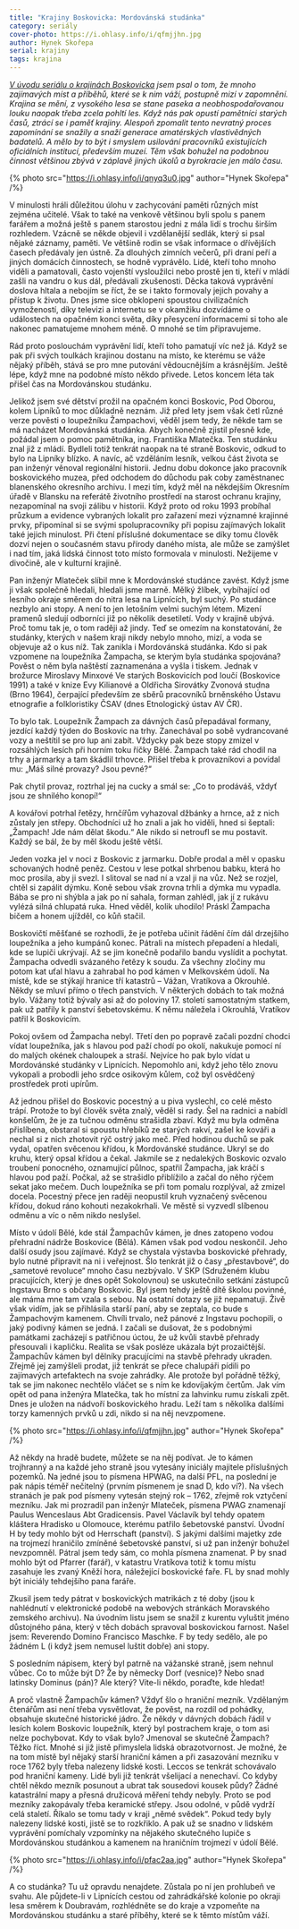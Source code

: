 ```yaml
---
title: "Krajiny Boskovicka: Mordovánská studánka"
category: seriály
cover-photo: https://i.ohlasy.info/i/qfmjjhn.jpg
author: Hynek Skořepa
serial: krajiny
tags: krajina
---
```


*[V úvodu seriálu o krajinách Boskovicka](/clanky/2015/03/krajiny-boskovicka.html) jsem psal o tom, že mnoho zajímavých míst a příběhů, které se k nim váží, postupně mizí v zapomnění. Krajina se mění, z vysokého lesa se stane paseka a neobhospodařovanou louku naopak třeba zcela pohltí les. Když nás pak opustí pamětníci starých časů, ztrácí se i paměť krajiny. Alespoň zpomalit tento nevratný proces zapomínání se snažily a snaží generace amatérských vlastivědných badatelů. A mělo by to být i smyslem usilování pracovníků existujících oficiálních institucí, především muzeí. Těm však bohužel na podobnou činnost většinou zbývá v záplavě jiných úkolů a byrokracie jen málo času.*

{% photo src="https://i.ohlasy.info/i/qnyq3u0.jpg" author="Hynek Skořepa" /%}

V minulosti hráli důležitou úlohu v zachycování paměti různých míst zejména učitelé. Však to také na venkově většinou byli spolu s panem farářem a možná ještě s panem starostou jedni z mála lidí s trochu širším rozhledem. Vzácně se někde objevil i vzdělanější sedlák, který si psal nějaké záznamy, paměti. Ve většině rodin se však informace o dřívějších časech předávaly jen ústně. Za dlouhých zimních večerů, při draní peří a jiných domácích činnostech, se hodně vyprávělo. Lidé, kteří toho mnoho viděli a pamatovali, často vojenští vysloužilci nebo prostě jen ti, kteří v mládí zašli na vandru o kus dál, předávali zkušenosti. Děcka taková vyprávění doslova hltala a nebojím se říct, že se i takto formovaly jejich povahy a přístup k životu. Dnes jsme sice obklopeni spoustou civilizačních vymožeností, díky televizi a internetu se v okamžiku dozvídáme o událostech na opačném konci světa, díky přesycení informacemi si toho ale nakonec pamatujeme mnohem méně. O mnohé se tím připravujeme.

Rád proto poslouchám vyprávění lidí, kteří toho pamatují víc než já. Když se pak při svých toulkách krajinou dostanu na místo, ke kterému se váže nějaký příběh, stává se pro mne putování vědoucnějším a krásnějším. Ještě lépe, když mne na podobné místo někdo přivede. Letos koncem léta tak přišel čas na Mordovánskou studánku. 

Jelikož jsem své dětství prožil na opačném konci Boskovic, Pod Oborou, kolem Lipníků to moc důkladně neznám. Již před lety jsem však četl různé verze pověsti o loupežníku Žampachovi, věděl jsem tedy, že někde tam se má nacházet Mordovánská studánka. Abych konečně zjistil přesně kde, požádal jsem o pomoc pamětníka, ing. Františka Mlatečka. Ten studánku znal již z mládí. Bydleli totiž tenkrát naopak na té straně Boskovic, odkud to bylo na Lipníky blízko. A navíc, ač vzděláním lesník, velkou část života se pan inženýr věnoval regionální historii. Jednu dobu dokonce jako pracovník boskovického muzea, před odchodem do důchodu pak coby zaměstnanec blanenského okresního archivu. I mezi tím, když měl na někdejším Okresním úřadě v Blansku na referátě životního prostředí na starost ochranu krajiny, nezapomínal na svoji zálibu v historii. Když proto od roku 1993 probíhal průzkum a evidence vybraných lokalit pro zařazení mezi významné krajinné prvky, připomínal si se svými spolupracovníky při popisu zajímavých lokalit také jejich minulost. Při čtení příslušné dokumentace se díky tomu člověk dozví nejen o současném stavu přírody daného místa, ale může se zamýšlet i nad tím, jaká lidská činnost toto místo formovala v minulosti. Nežijeme v divočině, ale v kulturní krajině.

Pan inženýr Mlateček slíbil mne k Mordovánské studánce zavést. Když jsme ji však společně hledali, hledali jsme marně. Mělký žlíbek, vybíhající od lesního okraje směrem do nitra lesa na Lipnících, byl suchý. Po studánce nezbylo ani stopy. A není to jen letošním velmi suchým létem. Mizení pramenů sledují odborníci již po několik desetiletí. Vody v krajině ubývá. Proč tomu tak je, o tom raději až jindy. Teď se omezím na konstatování, že studánky, kterých v našem kraji nikdy nebylo mnoho, mizí, a voda se objevuje až o kus níž. Tak zanikla i Mordovánská studánka. Kdo si pak vzpomene na loupežníka Žampacha, se kterým byla studánka spojována? Pověst o něm byla naštěstí zaznamenána a vyšla i tiskem. Jednak v brožurce Miroslavy Minxové Ve starých Boskovicích pod loučí (Boskovice 1991) a také v knize Evy Kilianové a Oldřicha Sirovátky Zvonová studna (Brno 1964), čerpající především ze sběrů pracovníků brněnského Ústavu etnografie a folkloristiky ČSAV (dnes Etnologický ústav AV ČR).

To bylo tak. Loupežník Žampach za dávných časů přepadával formany, jezdící každý týden do Boskovic na trhy. Zanechával po sobě vydrancované vozy a neštítil se pro lup ani zabít. Vždycky pak beze stopy zmizel v rozsáhlých lesích při horním toku říčky Bělé. Žampach také rád chodil na trhy a jarmarky a tam škádlil trhovce. Přišel třeba k provazníkovi a povídal mu: „Máš silné provazy? Jsou pevné?“

Pak chytil provaz, roztrhal jej na cucky a smál se: „Co to prodáváš, vždyť jsou ze shnilého konopí!“

A kovářovi potrhal řetězy, hrnčířům vyhazoval džbánky a hrnce, až z nich zůstaly jen střepy. Obchodníci už ho znali a jak ho viděli, hned si šeptali: „Žampach! Jde nám dělat škodu.“ Ale nikdo si netroufl se mu postavit. Každý se bál, že by měl škodu ještě větší.

Jeden vozka jel v noci z Boskovic z jarmarku. Dobře prodal a měl v opasku schovaných hodně peněz. Cestou v lese potkal shrbenou babku, která ho moc prosila, aby ji svezl. I slitoval se nad ní a vzal ji na vůz. Než se rozjel, chtěl si zapálit dýmku. Koně sebou však zrovna trhli a dýmka mu vypadla. Bába se pro ni shýbla a jak po ní sahala, forman zahlédl, jak jí z rukávu vylézá silná chlupatá ruka. Hned věděl, kolik uhodilo! Práskl Žampacha bičem a honem ujížděl, co kůň stačil.

Boskovičtí měšťané se rozhodli, že je potřeba učinit řádění čím dál drzejšího loupežníka a jeho kumpánů konec. Pátrali na místech přepadení a hledali, kde se lupiči ukrývají. Až se jim konečně podařilo bandu vyslídit a pochytat. Žampacha odvedli svázaného řetězy k soudu. Za všechny zločiny mu potom kat uťal hlavu a zahrabal ho pod kámen v Melkovském údolí. Na místě, kde se stýkají hranice tří katastrů – Vážan, Vratíkova a Okrouhlé. Někdy se mluví přímo o třech panstvích. V některých dobách to tak možná bylo. Vážany totiž bývaly asi až do poloviny 17. století samostatným statkem, pak už patřily k panství šebetovskému. K němu náležela i Okrouhlá, Vratíkov patřil k Boskovicím.

Pokoj ovšem od Žampacha nebyl. Třetí den po popravě začali pozdní chodci vídat loupežníka, jak s hlavou pod paží chodí po okolí, nakukuje pomocí ní do malých okének chaloupek a straší. Nejvíce ho pak bylo vídat u Mordovánské studánky v Lipnících. Nepomohlo ani, když jeho tělo znovu vykopali a probodli jeho srdce osikovým kůlem, což byl osvědčený prostředek proti upírům.

Až jednou přišel do Boskovic pocestný a u piva vyslechl, co celé město trápí. Protože to byl člověk světa znalý, věděl si rady. Šel na radnici a nabídl konšelům, že je za tučnou odměnu strašidla zbaví. Když mu byla odměna přislíbena, obstaral si spoustu hřebíků ze starých rakví, zašel ke kováři a nechal si z nich zhotovit rýč ostrý jako meč. Před hodinou duchů se pak vydal, opatřen svěcenou křídou, k Mordovánské studánce. Ukryl se do kruhu, který opsal křídou a čekal. Jakmile se z nedalekých Boskovic ozvalo troubení ponocného, oznamující půlnoc, spatřil Žampacha, jak kráčí s hlavou pod paží. Počkal, až se strašidlo přiblížilo a začal do něho rýčem sekat jako mečem. Duch loupežníka se při tom pomalu rozplýval, až zmizel docela. Pocestný přece jen raději neopustil kruh vyznačený svěcenou křídou, dokud ráno kohouti nezakokrhali. Ve městě si vyzvedl slíbenou odměnu a víc o něm nikdo neslyšel.

Místo v údolí Bělé, kde stál Žampachův kámen, je dnes zatopeno vodou přehradní nádrže Boskovice (Bělá). Kámen však pod vodou neskončil. Jeho další osudy jsou zajímavé. Když se chystala výstavba boskovické přehrady, bylo nutné připravit na ni i veřejnost. Šlo tenkrát již o časy „přestavbové“, do „sametové revoluce“ mnoho času nezbývalo. V SKP (Sdruženém klubu pracujících, který je dnes opět Sokolovnou) se uskutečnilo setkání zástupců Ingstavu Brno s občany Boskovic. Byl jsem tehdy ještě dítě školou povinné, ale máma mne tam vzala s sebou. Na ostatní dotazy se již nepamatuji. Živě však vidím, jak se přihlásila starší paní, aby se zeptala, co bude s Žampachovým kamenem. Chvíli trvalo, než pánové z Ingstavu pochopili, o jaký podivný kámen se jedná. I začali se dušovat, že s podobnými památkami zacházejí s patřičnou úctou, že už kvůli stavbě přehrady přesouvali i kapličku. Realita se však posléze ukázala být prozaičtější. Žampachův kámen byl dělníky pracujícími na stavbě přehrady ukraden. Zřejmě jej zamýšleli prodat, již tenkrát se přece chalupáři pídili po zajímavých artefaktech na svoje zahrádky. Ale protože byl pořádně těžký, tak se jim nakonec nechtělo vláčet se s ním ke kdovíjakým čertům. Jak vím opět od pana inženýra Mlatečka, tak ho místní za lahvinku rumu získali zpět. Dnes je uložen na nádvoří boskovického hradu. Leží tam s několika dalšími torzy kamenných prvků u zdi, nikdo si na něj nevzpomene.

{% photo src="https://i.ohlasy.info/i/qfmjjhn.jpg" author="Hynek Skořepa" /%}

Až někdy na hradě budete, můžete se na něj podívat. Je to kámen trojhranný a na každé jeho straně jsou vytesány iniciály majitele příslušných pozemků. Na jedné jsou to písmena HPWAG, na další PFL, na poslední je pak nápis téměř nečitelný (prvním písmenem je snad D, kdo ví?). Na všech stranách je pak pod písmeny vytesán stejný rok – 1762, zřejmě rok vztyčení mezníku.  Jak mi prozradil pan inženýr Mlateček, písmena PWAG znamenají Paulus Wenceslaus Abt Gradicensis. Pavel Václavík byl tehdy opatem kláštera Hradisko u Olomouce, kterému patřilo šebetovské panství. Úvodní H by tedy mohlo být od Herrschaft (panství). S jakými dalšími majetky zde na trojmezí hraničilo zmíněné šebetovské panství, si už pan inženýr bohužel nevzpomněl. Pátral jsem tedy sám, co mohla písmena znamenat.  P by snad mohlo být od Pfarrer (farář), v katastru Vratíkova totiž k tomu místu zasahuje les zvaný Kněží hora, náležející boskovické faře. FL by snad mohly být iniciály tehdejšího pana faráře.

Zkusil jsem tedy pátrat v boskovických matrikách z té doby (jsou k nahlédnutí v elektronické podobě na webových stránkách Moravského zemského archivu). Na úvodním listu jsem se snažil z kurentu vyluštit jméno důstojného pána, který v těch dobách spravoval boskovickou farnost. Našel jsem: Reverendo Domino Francisco Maschke. F by tedy sedělo, ale po žádném L (i když jsem nemusel luštit dobře) ani stopy.

S posledním nápisem, který byl patrně na vážanské straně, jsem nehnul vůbec. Co to může být D? Že by německy Dorf (vesnice)? Nebo snad latinsky Dominus (pán)? Ale který? Víte-li někdo, poraďte, kde hledat!

A proč vlastně Žampachův kámen? Vždyť šlo o hraniční mezník. Vzdělaným čtenářům asi není třeba vysvětlovat, že pověst, na rozdíl od pohádky, obsahuje skutečné historické jádro. Že někdy v dávných dobách řádil v lesích kolem Boskovic loupežník, který byl postrachem kraje, o tom asi nelze pochybovat. Kdy to však bylo? Jmenoval se skutečně Žampach? Těžko říct. Mnohé si již jistě přimyslela lidská obrazotvornost. Je možné, že na tom místě byl nějaký starší hraniční kámen a při zasazování mezníku v roce 1762 byly třeba nalezeny lidské kosti. Leccos se tenkrát schovávalo pod hraniční kameny. Lidé byli již tenkrát všelijací a nenechaví. Co kdyby chtěl někdo mezník posunout a ubrat tak sousedovi kousek půdy? Žádné katastrální mapy a přesná družicová měření tehdy nebyly. Proto se pod mezníky zakopávaly třeba keramické střepy. Jsou odolné, v půdě vydrží celá staletí. Říkalo se tomu tady v kraji „němé svědek“. Pokud tedy byly nalezeny lidské kosti, jistě se to rozkřiklo. A pak už se snadno v lidském vyprávění pomíchaly vzpomínky na nějakého skutečného lupiče s Mordovánskou studánkou a kamenem na hraničním trojmezí v údolí Bělé.

{% photo src="https://i.ohlasy.info/i/pfac2aa.jpg" author="Hynek Skořepa" /%}

A co studánka? Tu už opravdu nenajdete. Zůstala po ní jen prohlubeň ve svahu. Ale půjdete-li v Lipnících cestou od zahrádkářské kolonie po okraji lesa směrem k Doubravám, rozhlédněte se do kraje a vzpomeňte na Mordovánskou studánku a staré příběhy, které se k těmto místům váží.
